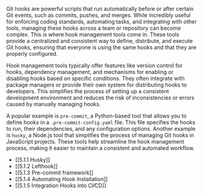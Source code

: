 Git hooks are powerful scripts that run automatically before or after certain Git events, such as commits, pushes, and merges. While incredibly useful for enforcing coding standards, automating tasks, and integrating with other tools, managing these hooks across a team or repository can become complex. This is where hook management tools come in. These tools provide a centralized and consistent way to define, distribute, and execute Git hooks, ensuring that everyone is using the same hooks and that they are properly configured.

Hook management tools typically offer features like version control for hooks, dependency management, and mechanisms for enabling or disabling hooks based on specific conditions. They often integrate with package managers or provide their own system for distributing hooks to developers. This simplifies the process of setting up a consistent development environment and reduces the risk of inconsistencies or errors caused by manually managing hooks.

A popular example is `pre-commit`, a Python-based tool that allows you to define hooks in a `.pre-commit-config.yaml` file. This file specifies the hooks to run, their dependencies, and any configuration options. Another example is `husky`, a Node.js tool that simplifies the process of managing Git hooks in JavaScript projects. These tools help streamline the hook management process, making it easier to maintain a consistent and automated workflow.

- [[5.1.1 Husky]]
- [[5.1.2 Lefthook]]
- [[5.1.3 Pre-commit framework]]
- [[5.1.4 Automating Hook Installation]]
- [[5.1.5 Integration Hooks into CI⁄CD]]